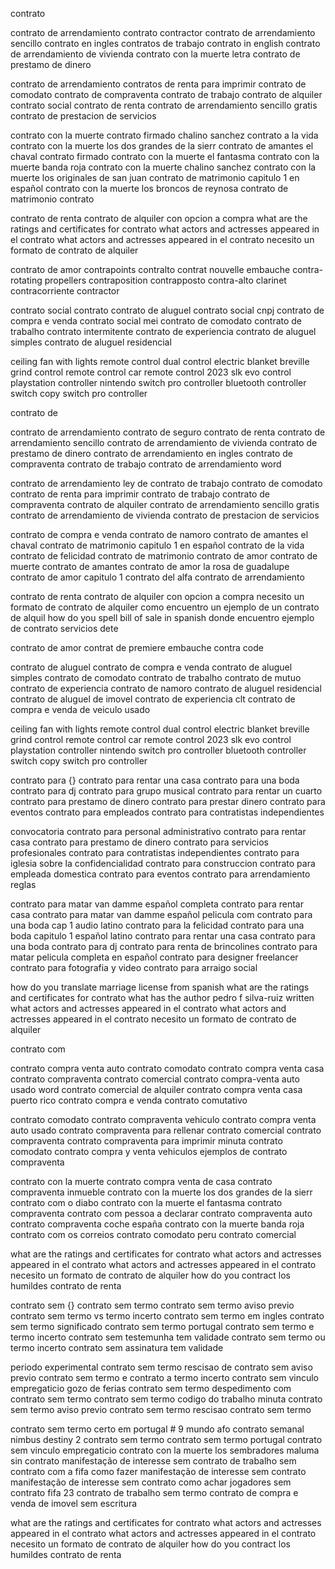contrato

contrato de arrendamiento
contrato
contractor
contrato de arrendamiento sencillo
contrato en ingles
contratos de trabajo
contrato in english
contrato de arrendamiento de vivienda
contrato con la muerte letra
contrato de prestamo de dinero

contrato de arrendamiento
contratos de renta para imprimir
contrato de comodato
contrato de compraventa
contrato de trabajo
contrato de alquiler
contrato social
contrato de renta
contrato de arrendamiento sencillo gratis
contrato de prestacion de servicios

contrato con la muerte
contrato firmado chalino sanchez
contrato a la vida
contrato con la muerte los dos grandes de la sierr
contrato de amantes el chaval
contrato firmado
contrato con la muerte el fantasma
contrato con la muerte banda roja
contrato con la muerte chalino sanchez
contrato con la muerte los originales de san juan
contrato de matrimonio capitulo 1 en español
contrato con la muerte los broncos de reynosa
contrato de matrimonio
contrato

contrato de renta
contrato de alquiler con opcion a compra
what are the ratings and certificates for contrato
what actors and actresses appeared in el contrato
what actors and actresses appeared in el contrato
necesito un formato de contrato de alquiler

contrato de amor
contrapoints
contralto
contrat nouvelle embauche
contra-rotating propellers
contraposition
contrapposto
contra-alto clarinet
contracorriente
contractor

contrato social
contrato
contrato de aluguel
contrato social cnpj
contrato de compra e venda
contrato social mei
contrato de comodato
contrato de trabalho
contrato intermitente
contrato de experiencia
contrato de aluguel simples
contrato de aluguel residencial

ceiling fan with lights remote control
dual control electric blanket
breville grind control
remote control car
remote control
2023 slk evo control
playstation controller
nintendo switch pro controller
bluetooth controller switch
copy switch pro controller


contrato de

contrato de arrendamiento
contrato de seguro
contrato de renta
contrato de arrendamiento sencillo
contrato de arrendamiento de vivienda
contrato de prestamo de dinero
contrato de arrendamiento en ingles
contrato de compraventa
contrato de trabajo
contrato de arrendamiento word

contrato de arrendamiento
ley de contrato de trabajo
contrato de comodato
contrato de renta para imprimir
contrato de trabajo
contrato de compraventa
contrato de alquiler
contrato de arrendamiento sencillo gratis
contrato de arrendamiento de vivienda
contrato de prestacion de servicios

contrato de compra e venda
contrato de namoro
contrato de amantes el chaval
contrato de matrimonio capitulo 1 en español
contrato de la vida
contrato de felicidad
contrato de matrimonio
contrato de amor
contrato de muerte
contrato de amantes
contrato de amor la rosa de guadalupe
contrato de amor capitulo 1
contrato del alfa
contrato de arrendamiento

contrato de renta
contrato de alquiler con opcion a compra
necesito un formato de contrato de alquiler
como encuentro un ejemplo de un contrato de alquil
how do you spell bill of sale in spanish
donde encuentro ejemplo de contrato servicios dete

contrato de amor
contrat de premiere embauche
contra code

contrato de aluguel
contrato de compra e venda
contrato de aluguel simples
contrato de comodato
contrato de trabalho
contrato de mutuo
contrato de experiencia
contrato de namoro
contrato de aluguel residencial
contrato de aluguel de imovel
contrato de experiencia clt
contrato de compra e venda de veiculo usado

ceiling fan with lights remote control
dual control electric blanket
breville grind control
remote control car
remote control
2023 slk evo control
playstation controller
nintendo switch pro controller
bluetooth controller switch
copy switch pro controller


 
contrato para
{}
contrato para rentar una casa
contrato para una boda
contrato para dj
contrato para grupo musical
contrato para rentar un cuarto
contrato para prestamo de dinero
contrato para prestar dinero
contrato para eventos
contrato para empleados
contrato para contratistas independientes

convocatoria contrato para personal administrativo
contrato para rentar casa
contrato para prestamo de dinero
contrato para servicios profesionales
contrato para contratistas independientes
contrato para iglesia sobre la confidencialidad
contrato para construccion
contrato para empleada domestica
contrato para eventos
contrato para arrendamiento reglas

contrato para matar van damme español completa
contrato para rentar casa
contrato para matar van damme español pelicula com
contrato para una boda cap 1 audio latino
contrato para la felicidad
contrato para una boda capitulo 1 español latino
contrato para rentar una casa
contrato para una boda
contrato para dj
contrato para renta de brincolines
contrato para matar pelicula completa en español
contrato para designer freelancer
contrato para fotografia y video
contrato para arraigo social

how do you translate marriage license from spanish
what are the ratings and certificates for contrato
what has the author pedro f silva-ruiz written
what actors and actresses appeared in el contrato
what actors and actresses appeared in el contrato
necesito un formato de contrato de alquiler


 
contrato com

contrato compra venta auto
contrato comodato
contrato compra venta casa
contrato compraventa
contrato comercial
contrato compra-venta auto usado word
contrato comercial de alquiler
contrato compra venta casa puerto rico
contrato compra e venda
contrato comutativo

contrato comodato
contrato compraventa vehiculo
contrato compra venta auto usado
contrato compraventa para rellenar
contrato comercial
contrato compraventa
contrato compraventa para imprimir
minuta contrato comodato
contrato compra y venta vehiculos
ejemplos de contrato compraventa

contrato con la muerte
contrato compra venta de casa
contrato compraventa inmueble
contrato con la muerte los dos grandes de la sierr
contrato com o diabo
contrato con la muerte el fantasma
contrato compraventa
contrato com pessoa a declarar
contrato compraventa auto
contrato compraventa coche españa
contrato con la muerte banda roja
contrato com os correios
contrato comodato peru
contrato comercial

what are the ratings and certificates for contrato
what actors and actresses appeared in el contrato
what actors and actresses appeared in el contrato
necesito un formato de contrato de alquiler
how do you contract los humildes
contrato de renta


 
contrato sem
{}
contrato sem termo
contrato sem termo aviso previo
contrato sem termo vs termo incerto
contrato sem termo em ingles
contrato sem termo significado
contrato sem termo portugal
contrato sem termo e termo incerto
contrato sem testemunha tem validade
contrato sem termo ou termo incerto
contrato sem assinatura tem validade

periodo experimental contrato sem termo
rescisao de contrato sem aviso previo
contrato sem termo e contrato a termo incerto
contrato sem vinculo empregaticio
gozo de ferias contrato sem termo
despedimento com contrato sem termo
contrato sem termo codigo do trabalho
minuta contrato sem termo
aviso previo contrato sem termo
rescisao contrato sem termo

contrato sem termo certo em portugal # 9 mundo afo
contrato semanal nimbus destiny 2
contrato sem termo
contrato sem termo portugal
contrato sem vinculo empregaticio
contrato con la muerte los sembradores
maluma sin contrato
manifestação de interesse sem contrato de trabalho
sem contrato com a fifa
como fazer manifestação de interesse sem contrato
manifestação de interesse sem contrato
como achar jogadores sem contrato fifa 23
contrato de trabalho sem termo
contrato de compra e venda de imovel sem escritura

what are the ratings and certificates for contrato
what actors and actresses appeared in el contrato
what actors and actresses appeared in el contrato
necesito un formato de contrato de alquiler
how do you contract los humildes
contrato de renta



